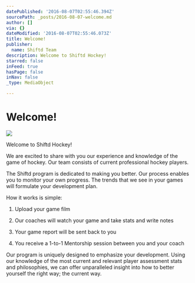 ```yaml
---
datePublished: '2016-08-07T02:55:46.394Z'
sourcePath: _posts/2016-08-07-welcome.md
author: []
via: {}
dateModified: '2016-08-07T02:55:46.073Z'
title: Welcome!
publisher:
  name: Shiftd Team
description: Welcome to Shiftd Hockey!
starred: false
inFeed: true
hasPage: false
inNav: false
_type: MediaObject

---
```

# Welcome!
![](https://the-grid-user-content.s3-us-west-2.amazonaws.com/488188fe-3e38-4b8e-ace9-44f49a854cbd.jpg)

Welcome to Shiftd Hockey!

We are excited to share with you our experience and knowledge of the game of hockey. Our team consists of current professional hockey players.

The Shiftd program is dedicated to making you better. Our process enables you to monitor your own progress. The trends that we see in your games will formulate your development plan.

How it works is simple: 

1. Upload your game film 

1. Our coaches will watch your game and take stats and write notes

1. Your game report will be sent back to you
2. You receive a 1-to-1 Mentorship session between you and your coach

Our program is uniquely designed to emphasize your development. Using our knowledge of the most current and relevant player assessment stats and philosophies, we can offer unparalleled insight into how to better yourself the right way; the current way.